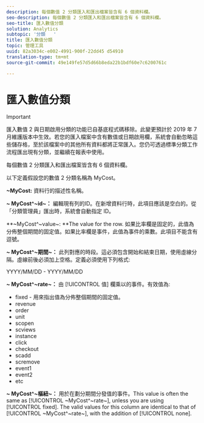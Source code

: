 ```yaml
---
description: 每個數值 2 分類匯入和匯出檔案皆含有 6 個資料欄。
seo-description: 每個數值 2 分類匯入和匯出檔案皆含有 6 個資料欄。
seo-title: 匯入數值分類
solution: Analytics
subtopic: '分類   '
title: 匯入數值分類
topic: 管理工具
uuid: 82a3034c-e002-4991-900f-22dd45 d54910
translation-type: tm+mt
source-git-commit: 49e149fe57d5d66b8eda22b1bdf60e7c6200761c

---
```



# 匯入數值分類

>[!IMPORTANT]
>
>匯入數值 2 與日期啟用分類的功能已自基底程式碼移除。此變更預計於 2019 年 7 月維護版本中生效。若您的匯入檔案中含有數值或日期啟用欄，系統會自動忽略這些儲存格，至於該檔案中的其他所有資料都將正常匯入。您仍可透過標準分類工作流程匯出現有分類，並繼續在報表中使用。

每個數值 2 分類匯入和匯出檔案皆含有 6 個資料欄。

以下定義假設您的數值 2 分類名稱為 MyCost。

**~MyCost:** 資料行的描述性名稱。

**~ MyCost^~id~：** 編輯現有列的ID。在新增資料行時，此項目應該是空白的。從「分類管理員」匯出時，系統會自動指定 ID。

**~MyCost^~value~: **The value for the row. 如果比率欄是固定的，此值為分佈整個期間的固定值。如果比率欄是事件，此值為事件的乘數。此項目不能含有逗號。

**~ MyCost^~期間~：** 此列對應的時段。這必須包含開始和結束日期，使用虛線分隔。虛線前後必須加上空格。定義必須使用下列格式:

YYYY/MM/DD - YYYY/MM/DD

**~ MyCost^~rate~：** 由 [!UICONTROL 值] 欄乘以的事件。有效值為:

* fixed - 用來指出值為分佈整個期間的固定值。
* revenue
* order
* unit
* scopen
* scviews
* instance
* click
* checkout
* scadd
* scremove
* event1
* event2
* etc

**~ MyCost^~樞紐~：** 用於在劃分期間分發值的事件。This value is often the same as [!UICONTROL ~MyCost^~rate~], unless you are using [!UICONTROL fixed]. The valid values for this column are identical to that of [!UICONTROL ~MyCost^~rate~], with the addition of [!UICONTROL none].
